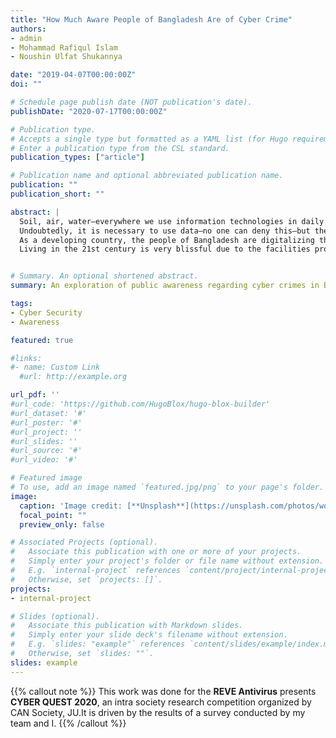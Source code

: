 ```yaml
---
title: "How Much Aware People of Bangladesh Are of Cyber Crime"
authors:
- admin
- Mohammad Rafiqul Islam
- Noushin Ulfat Shukannya

date: "2019-04-07T00:00:00Z"
doi: ""

# Schedule page publish date (NOT publication's date).
publishDate: "2020-07-17T00:00:00Z"

# Publication type.
# Accepts a single type but formatted as a YAML list (for Hugo requirements).
# Enter a publication type from the CSL standard.
publication_types: ["article"]

# Publication name and optional abbreviated publication name.
publication: ""
publication_short: ""

abstract: |
  Soil, air, water—everywhere we use information technologies in daily life. Development of a country, health, education, and even national security depend on modern technologies. We use them so inextricably that it seems there are no alternative ways to replace a technological lifestyle. This is quite true.
  Undoubtedly, it is necessary to use data—no one can deny this—but the hard truth is, this is what threatens safety. All that exists has a certain bundle of data, and those data give us specific information. Thus, we can know and learn about our surroundings. And when we know something, its safety is compromised. Either we can act as its savior or harm it.
  As a developing country, the people of Bangladesh are digitalizing themselves in the race of modern civilizations around the world. The use of modern technologies is gradually increasing. Each day, they wake up more digitalized than the previous day. People in the country are growing their knowledge regarding digital technologies. However, not everyone can cope with the regular devices that humans usually use. Although a significant portion of people use technology at the office, home, or outside, there are still gaps in awareness.
  Living in the 21st century is very blissful due to the facilities provided by modern technologies—accessibility, usability, virtual reality, and more. However, there are also many bad deeds done by malicious individuals, whom we call hackers. Here, we come to the point of awareness when using modern technologies. Every step we take on the internet must be sensible. Otherwise, anything can happen depending on our lost data. The final fact is that our safety depends on how prudently we use the internet and avoid cyber threats.


# Summary. An optional shortened abstract.
summary: An exploration of public awareness regarding cyber crimes in Bangladesh and how technological advancement impacts safety.

tags:
- Cyber Security
- Awareness

featured: true

#links:
#- name: Custom Link
  #url: http://example.org

url_pdf: ''
#url_code: 'https://github.com/HugoBlox/hugo-blox-builder'
#url_dataset: '#'
#url_poster: '#'
#url_project: ''
#url_slides: ''
#url_source: '#'
#url_video: '#'

# Featured image
# To use, add an image named `featured.jpg/png` to your page's folder. 
image:
  caption: 'Image credit: [**Unsplash**](https://unsplash.com/photos/woman-using-laptop-and-looking-side-OLzlXZm_mOw)'
  focal_point: ""
  preview_only: false

# Associated Projects (optional).
#   Associate this publication with one or more of your projects.
#   Simply enter your project's folder or file name without extension.
#   E.g. `internal-project` references `content/project/internal-project/index.md`.
#   Otherwise, set `projects: []`.
projects:
- internal-project

# Slides (optional).
#   Associate this publication with Markdown slides.
#   Simply enter your slide deck's filename without extension.
#   E.g. `slides: "example"` references `content/slides/example/index.md`.
#   Otherwise, set `slides: ""`.
slides: example
---
```




{{% callout note %}}
This work was done for the **REVE Antivirus** presents **CYBER QUEST 2020**, an intra society research competition organized by CAN Society, JU.It is driven by the results of a survey conducted by my team and I.
{{% /callout %}}

<!-- Add the publication's **full text** or **supplementary notes** here. You can use rich formatting such as including [code, math, and images](https://docs.hugoblox.com/content/writing-markdown-latex/). -->
